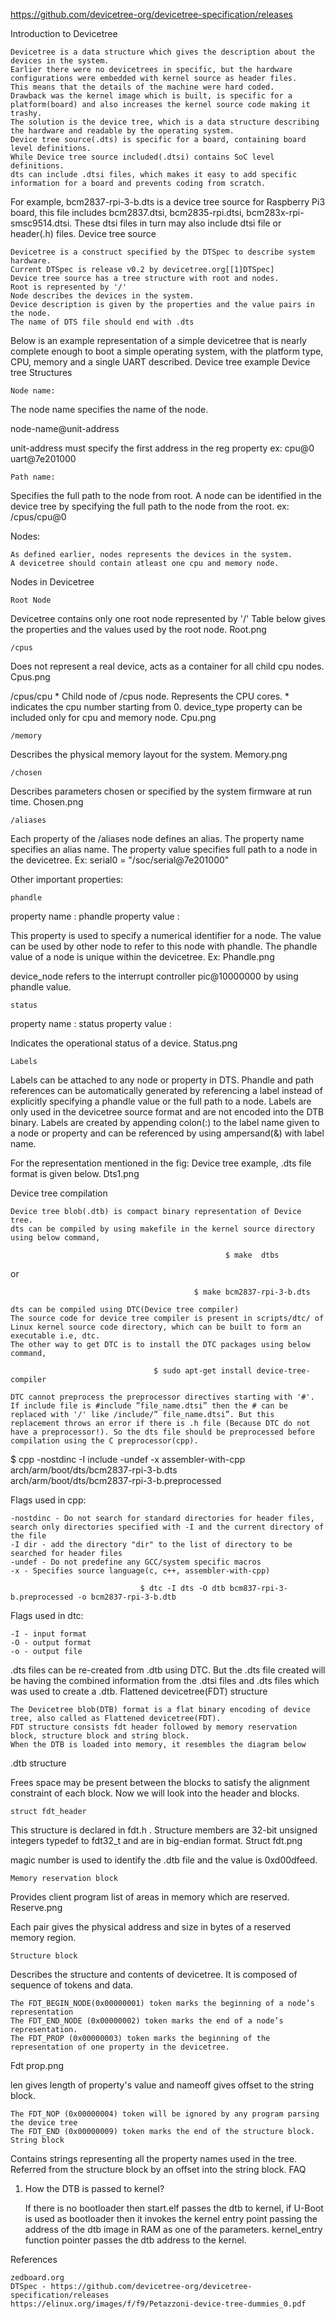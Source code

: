 https://github.com/devicetree-org/devicetree-specification/releases


Introduction to Devicetree

    Devicetree is a data structure which gives the description about the devices in the system.
    Earlier there were no devicetrees in specific, but the hardware configurations were embedded with kernel source as header files.
    This means that the details of the machine were hard coded.
    Drawback was the kernel image which is built, is specific for a platform(board) and also increases the kernel source code making it trashy.
    The solution is the device tree, which is a data structure describing the hardware and readable by the operating system.
    Device tree source(.dts) is specific for a board, containing board level definitions.
    While Device tree source included(.dtsi) contains SoC level definitions.
    dts can include .dtsi files, which makes it easy to add specific information for a board and prevents coding from scratch.

For example, bcm2837-rpi-3-b.dts is a device tree source for Raspberry Pi3 board, this file includes bcm2837.dtsi, bcm2835-rpi.dtsi, bcm283x-rpi-smsc9514.dtsi. These dtsi files in turn may also include dtsi file or header(.h) files.
Device tree source

    Devicetree is a construct specified by the DTSpec to describe system hardware.
    Current DTSpec is release v0.2 by devicetree.org[[1]DTSpec]
    Device tree source has a tree structure with root and nodes.
    Root is represented by '/'
    Node describes the devices in the system.
    Device description is given by the properties and the value pairs in the node.
    The name of DTS file should end with .dts

Below is an example representation of a simple devicetree that is nearly complete enough to boot a simple operating system, with the platform type, CPU, memory and a single UART described.
Device tree example
Device tree Structures

    Node name:

The node name specifies the name of the node.

 node-name@unit-address

unit-address must specify the first address in the reg property ex: cpu@0 uart@7e201000

    Path name:

Specifies the full path to the node from root. A node can be identified in the device tree by specifying the full path to the node from the root. ex: /cpus/cpu@0

Nodes:

    As defined earlier, nodes represents the devices in the system.
    A devicetree should contain atleast one cpu and memory node.

Nodes in Devicetree

    Root Node

Devicetree contains only one root node represented by '/' Table below gives the properties and the values used by the root node.
Root.png

    /cpus

Does not represent a real device, acts as a container for all child cpu nodes.
Cpus.png

/cpus/cpu * Child node of /cpus node. Represents the CPU cores. * indicates the cpu number starting from 0. device_type property can be included only for cpu and memory node.
Cpu.png

    /memory

Describes the physical memory layout for the system.
Memory.png

    /chosen

Describes parameters chosen or specified by the system firmware at run time.
Chosen.png

    /aliases

Each property of the /aliases node defines an alias. The property name specifies an alias name. The property value specifies full path to a node in the devicetree. Ex: serial0 = "/soc/serial@7e201000"

Other important properties:

    phandle

 property name : phandle
 property value : <u32>

This property is used to specify a numerical identifier for a node. The value can be used by other node to refer to this node with phandle. The phandle value of a node is unique within the devicetree.
Ex:
Phandle.png

device_node refers to the interrupt controller pic@10000000 by using phandle value.

    status

 property name : status
 property value : <string>

Indicates the operational status of a device.
Status.png

    Labels

Labels can be attached to any node or property in DTS. Phandle and path references can be automatically generated by referencing a label instead of explicitly specifying a phandle value or the full path to a node. Labels are only used in the devicetree source format and are not encoded into the DTB binary. Labels are created by appending colon(:) to the label name given to a node or property and can be referenced by using ampersand(&) with label name.

For the representation mentioned in the fig: Device tree example, .dts file format is given below.
Dts1.png


Device tree compilation

    Device tree blob(.dtb) is compact binary representation of Device tree.
    dts can be compiled by using makefile in the kernel source directory using below command,

                                                    $ make  dtbs

or

                                             $ make bcm2837-rpi-3-b.dts

    dts can be compiled using DTC(Device tree compiler)
    The source code for device tree compiler is present in scripts/dtc/ of Linux kernel source code directory, which can be built to form an executable i.e, dtc.
    The other way to get DTC is to install the DTC packages using below command,

                                    $ sudo apt-get install device-tree-compiler

    DTC cannot preprocess the preprocessor directives starting with '#'. If include file is #include ”file_name.dtsi” then the # can be replaced with '/' like /include/” file_name.dtsi”. But this replacement throws an error if there is .h file (Because DTC do not have a preprocessor!). So the dts file should be preprocessed before compilation using the C preprocessor(cpp).

 $ cpp -nostdinc  -I include -undef -x assembler-with-cpp arch/arm/boot/dts/bcm2837-rpi-3-b.dts \
  arch/arm/boot/dts/bcm2837-rpi-3-b.preprocessed

Flags used in cpp:

    -nostdinc - Do not search for standard directories for header files, search only directories specified with -I and the current directory of the file
    -I dir - add the directory "dir" to the list of directory to be searched for header files
    -undef - Do not predefine any GCC/system specific macros
    -x - Specifies source language(c, c++, assembler-with-cpp)

                                 $ dtc -I dts -O dtb bcm837-rpi-3-b.preprocessed -o bcm2837-rpi-3-b.dtb

Flags used in dtc:

    -I - input format
    -O - output format
    -o - output file

.dts files can be re-created from .dtb using DTC. But the .dts file created will be having the combined information from the .dtsi files and .dts files which was used to create a .dtb.
Flattened devicetree(FDT) structure

    The Devicetree blob(DTB) format is a flat binary encoding of device tree, also called as Flattened devicetree(FDT).
    FDT structure consists fdt header followed by memory reservation block, structure block and string block.
    When the DTB is loaded into memory, it resembles the diagram below

.dtb structure

Frees space may be present between the blocks to satisfy the alignment constraint of each block. Now we will look into the header and blocks.

    struct fdt_header

This structure is declared in fdt.h . Structure members are 32-bit unsigned integers typedef to fdt32_t and are in big-endian format.
Struct fdt.png

magic number is used to identify the .dtb file and the value is 0xd00dfeed.

    Memory reservation block

Provides client program list of areas in memory which are reserved.
Reserve.png

Each pair gives the physical address and size in bytes of a reserved memory region.

    Structure block

Describes the structure and contents of devicetree. It is composed of sequence of tokens and data.

    The FDT_BEGIN_NODE(0x00000001) token marks the beginning of a node’s representation
    The FDT_END_NODE (0x00000002) token marks the end of a node’s representation.
    The FDT_PROP (0x00000003) token marks the beginning of the representation of one property in the devicetree.

Fdt prop.png

len gives length of property's value and nameoff gives offset to the string block.

    The FDT_NOP (0x00000004) token will be ignored by any program parsing the device tree
    The FDT_END (0x00000009) token marks the end of the structure block.
    String block

Contains strings representing all the property names used in the tree. Referred from the structure block by an offset into the string block.
FAQ

1. How the DTB is passed to kernel?

    If there is no bootloader then start.elf passes the dtb to kernel, if U-Boot is used as bootloader then it invokes the kernel entry point passing the address of the dtb image in RAM as one of the parameters. kernel_entry function pointer passes the dtb address to the kernel.

References

    zedboard.org
    DTSpec - https://github.com/devicetree-org/devicetree-specification/releases
    https://elinux.org/images/f/f9/Petazzoni-device-tree-dummies_0.pdf
